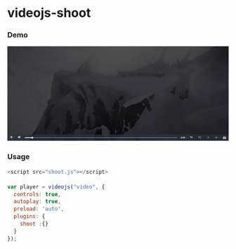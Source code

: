# videojs-shoot

### Demo
![](videojs-shoot.png)

### Usage
```js
<script src="shoot.js"></script>

var player = videojs("video", {
  controls: true,
  autoplay: true,
  preload: 'auto',
  plugins: {
    shoot :{}
  } 
});
```
